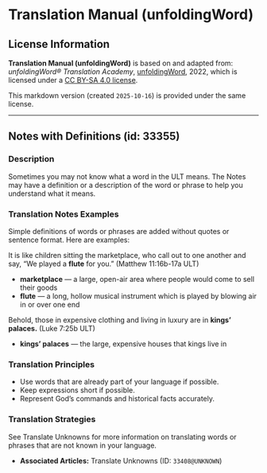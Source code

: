 # Translation Manual (unfoldingWord)

## License Information

**Translation Manual (unfoldingWord)** is based on and adapted from: _unfoldingWord® Translation Academy_, [unfoldingWord](https://unfoldingword.org/utw), 2022, which is licensed under a [CC BY-SA 4.0 license](https://creativecommons.org/licenses/by-sa/4.0/legalcode.en).

This markdown version (created `2025-10-16`) is provided under the same license.



--------------------------------

## Notes with Definitions (id: 33355)

### Description

Sometimes you may not know what a word in the ULT means. The Notes may have a definition or a description of the word or phrase to help you understand what it means.

### Translation Notes Examples

Simple definitions of words or phrases are added without quotes or sentence format. Here are examples:

It is like children sitting the marketplace, who call out to one another and say, “We played a **flute** for you.” (Matthew 11:16b\-17a ULT)

* **marketplace** — a large, open\-air area where people would come to sell their goods
* **flute** — a long, hollow musical instrument which is played by blowing air in or over one end

Behold, those in expensive clothing and living in luxury are in **kings’ palaces.** (Luke 7:25b ULT)

* **kings’ palaces** — the large, expensive houses that kings live in

### Translation Principles

* Use words that are already part of your language if possible.
* Keep expressions short if possible.
* Represent God’s commands and historical facts accurately.

### Translation Strategies

See Translate Unknowns for more information on translating words or phrases that are not known in your language.

* **Associated Articles:** Translate Unknowns (ID: `33408@UNKNOWN`)

